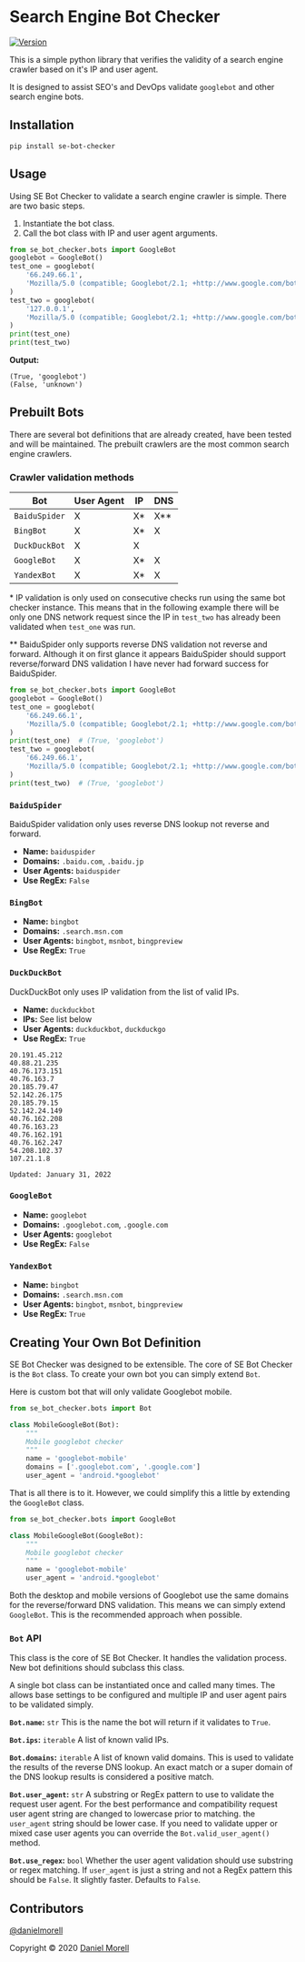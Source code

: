 # Search Engine Bot Checker

[![Version](https://flat.badgen.net/badge/PyPI/v1.0.3)](https://pypi.org/project/se-bot-checker/)

This is a simple python library that verifies the validity of a search engine crawler based on it's IP and user agent.

It is designed to assist SEO's and DevOps validate `googlebot` and other search engine bots.

## Installation

```commandline
pip install se-bot-checker
```

## Usage

Using SE Bot Checker to validate a search engine crawler is simple. There are two basic steps.

1. Instantiate the bot class.
2. Call the bot class with IP and user agent arguments.

```python
from se_bot_checker.bots import GoogleBot
googlebot = GoogleBot()
test_one = googlebot(
    '66.249.66.1', 
    'Mozilla/5.0 (compatible; Googlebot/2.1; +http://www.google.com/bot.html)'
)
test_two = googlebot(
    '127.0.0.1', 
    'Mozilla/5.0 (compatible; Googlebot/2.1; +http://www.google.com/bot.html)'
)
print(test_one)
print(test_two)
```

**Output:**

```text
(True, 'googlebot')
(False, 'unknown')
```

## Prebuilt Bots

There are several bot definitions that are already created, have been tested and will be maintained. The prebuilt 
crawlers are the most common search engine crawlers.

### Crawler validation methods

| Bot           | User Agent | IP | DNS |
|---------------|------------|----|-----|
| `BaiduSpider` | X          | X* | X** |
| `BingBot`     | X          | X* | X   |
| `DuckDuckBot` | X          | X  |     |
| `GoogleBot`   | X          | X* | X   |
| `YandexBot`   | X          | X* | X   |

\* IP validation is only used on consecutive checks run using the same bot checker instance. This means that in the 
following example there will be only one DNS network request since the IP in `test_two` has already been validated when 
`test_one` was run.

\** BaiduSpider only supports reverse DNS validation not reverse and forward. Although it on first glance it appears
BaiduSpider should support reverse/forward DNS validation I have never had forward success for BaiduSpider. 

```python
from se_bot_checker.bots import GoogleBot
googlebot = GoogleBot()
test_one = googlebot(
    '66.249.66.1', 
    'Mozilla/5.0 (compatible; Googlebot/2.1; +http://www.google.com/bot.html)'
)
print(test_one)  # (True, 'googlebot')
test_two = googlebot(
    '66.249.66.1', 
    'Mozilla/5.0 (compatible; Googlebot/2.1; +http://www.google.com/bot.html)'
)
print(test_two)  # (True, 'googlebot')
```

### `BaiduSpider`

BaiduSpider validation only uses reverse DNS lookup not reverse and forward.

- **Name:** `baiduspider`
- **Domains:** `.baidu.com`, `.baidu.jp`
- **User Agents:** `baiduspider`
- **Use RegEx:** `False`


### `BingBot`

- **Name:** `bingbot`
- **Domains:** `.search.msn.com`
- **User Agents:** `bingbot`, `msnbot`, `bingpreview`
- **Use RegEx:** `True`

### `DuckDuckBot`

DuckDuckBot only uses IP validation from the list of valid IPs.

- **Name:** `duckduckbot`
- **IPs:** See list below
- **User Agents:** `duckduckbot`, `duckduckgo`
- **Use RegEx:** `True`

```text
20.191.45.212
40.88.21.235
40.76.173.151
40.76.163.7
20.185.79.47
52.142.26.175
20.185.79.15
52.142.24.149
40.76.162.208
40.76.163.23
40.76.162.191
40.76.162.247
54.208.102.37
107.21.1.8

Updated: January 31, 2022
```

### `GoogleBot`

- **Name:** `googlebot`
- **Domains:** `.googlebot.com`, `.google.com`
- **User Agents:** `googlebot`
- **Use RegEx:** `False`

### `YandexBot`

- **Name:** `bingbot`
- **Domains:** `.search.msn.com`
- **User Agents:** `bingbot`, `msnbot`, `bingpreview`
- **Use RegEx:** `True`

## Creating Your Own Bot Definition

SE Bot Checker was designed to be extensible. The core of SE Bot Checker is the `Bot` class. To create your own 
bot you can simply extend `Bot`.

Here is custom bot that will only validate Googlebot mobile.

```python
from se_bot_checker.bots import Bot

class MobileGoogleBot(Bot):
    """
    Mobile googlebot checker
    """
    name = 'googlebot-mobile'
    domains = ['.googlebot.com', '.google.com']
    user_agent = 'android.*googlebot'
```

That is all there is to it. However, we could simplify this a little by extending the `GoogleBot` class.

```python
from se_bot_checker.bots import GoogleBot

class MobileGoogleBot(GoogleBot):
    """
    Mobile googlebot checker
    """
    name = 'googlebot-mobile'
    user_agent = 'android.*googlebot'
```

Both the desktop and mobile versions of Googlebot use the same domains for the reverse/forward DNS validation. This 
means we can simply extend `GoogleBot`. This is the recommended approach when possible.

### `Bot` API

This class is the core of SE Bot Checker. It handles the validation process. New bot definitions should subclass this 
class.

A single bot class can be instantiated once and called many times. The allows base settings to be configured and 
multiple IP and user agent pairs to be validated simply.

**`Bot.name`:** `str` This is the name the bot will return if it validates to `True`.

**`Bot.ips`:** `iterable` A list of known valid IPs.

**`Bot.domains`:** `iterable` A list of known valid domains. This is used to validate the results of the reverse
DNS lookup. An exact match or a super domain of the DNS lookup results is considered a positive match.

**`Bot.user_agent`:** `str` A substring or RegEx pattern to use to validate the request user agent. For the best
performance and compatibility request user agent string are changed to lowercase prior to matching. the `user_agent` 
string should be lower case. If you need to validate upper or mixed case user agents you can override the 
`Bot.valid_user_agent()` method.

**`Bot.use_regex`:** `bool` Whether the user agent validation should use substring or regex matching. If 
`user_agent` is just a string and not a RegEx pattern this should be `False`. It slightly faster. Defaults to `False`.

## Contributors

[@danielmorell](https://github.com/danielmorell)

Copyright © 2020 [Daniel Morell](https://www.danielmorell.com/)